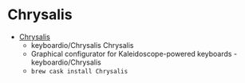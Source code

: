 # Chrysalis
- [Chrysalis](https://github.com/keyboardio/Chrysalis)
  -  keyboardio/Chrysalis Chrysalis
  - Graphical configurator for Kaleidoscope-powered keyboards - keyboardio/Chrysalis
  - `brew cask install Chrysalis`
